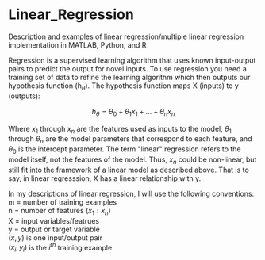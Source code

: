 # Linear_Regression
Description and examples of linear regression/multiple linear regression implementation in MATLAB, Python, and R

Regression is a supervised learning algorithm that uses known input-output pairs to predict the output for novel inputs. To use regression you need a training set of data to refine the learning algorithm which then outputs our hypothesis function (h<sub>$\theta$</sub>). The hypothesis function maps X (inputs) to y (outputs):

$$ h_\theta = \theta_0 + \theta_1 x_1 + ... + \theta_n x_n $$

Where $x_1$ through $x_n$ are the features used as inputs to the model, $\theta_1$ through $\theta_n$ are the model parameters that correspond to each feature, and $\theta_0$ is the intercept parameter. The term "linear" regression refers to the model itself, not the features of the model. Thus, $x_n$ could be non-linear, but still fit into the framework of a linear model as described above. That is to say, in linear regresssion, X has a linear relationship with y. 

In my descriptions of linear regression, I will use the following conventions:  
m = number of training examples  
n = number of features $(x_1 : x_n)$  
X = input variables/featrues  
y = output or target variable  
$(x,y)$ is one input/output pair  
$(x_i, y_i)$ is the $i^{th}$ training example  
